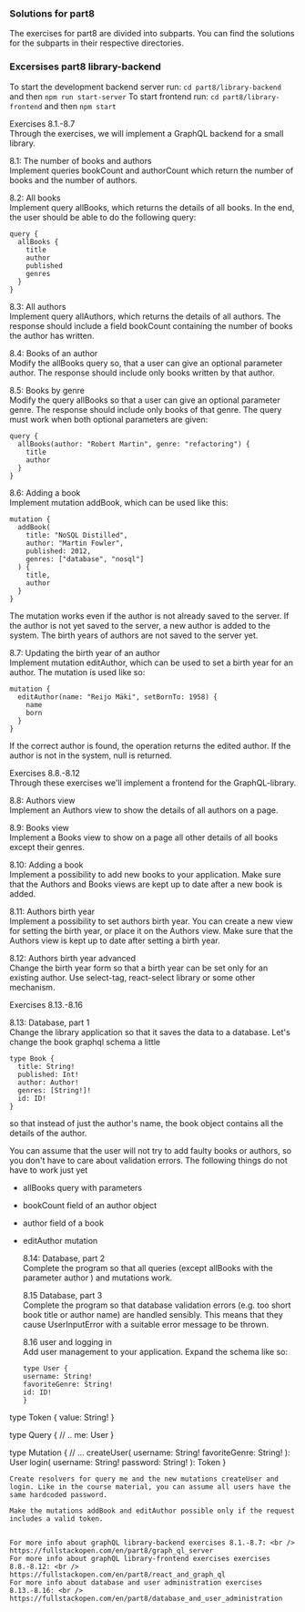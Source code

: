 ### Solutions for part8

The exercises for part8 are divided into subparts. You can find the solutions for the subparts in their respective directories.

### Excersises part8 library-backend

To start the development backend server run: `cd part8/library-backend` and then `npm run start-server`
To start frontend run: `cd part8/library-frontend` and then `npm start`

Exercises 8.1.-8.7<br/>
Through the exercises, we will implement a GraphQL backend for a small library.

8.1: The number of books and authors <br/>
Implement queries bookCount and authorCount which return the number of books and the number of authors.

8.2: All books <br/>
Implement query allBooks, which returns the details of all books.
In the end, the user should be able to do the following query:

```
query {
  allBooks {
    title
    author
    published
    genres
  }
}
```

8.3: All authors <br />
Implement query allAuthors, which returns the details of all authors. The response should include a field bookCount containing the number of books the author has written.

8.4: Books of an author <br/>
Modify the allBooks query so, that a user can give an optional parameter author. The response should include only books written by that author.

8.5: Books by genre <br />
Modify the query allBooks so that a user can give an optional parameter genre. The response should include only books of that genre. The query must work when both optional parameters are given:

```
query {
  allBooks(author: "Robert Martin", genre: "refactoring") {
    title
    author
  }
}
```

8.6: Adding a book <br />
Implement mutation addBook, which can be used like this:

```
mutation {
  addBook(
    title: "NoSQL Distilled",
    author: "Martin Fowler",
    published: 2012,
    genres: ["database", "nosql"]
  ) {
    title,
    author
  }
}
```

The mutation works even if the author is not already saved to the server. If the author is not yet saved to the server, a new author is added to the system. The birth years of authors are not saved to the server yet.

8.7: Updating the birth year of an author <br />
Implement mutation editAuthor, which can be used to set a birth year for an author. The mutation is used like so:

```
mutation {
  editAuthor(name: "Reijo Mäki", setBornTo: 1958) {
    name
    born
  }
}
```

If the correct author is found, the operation returns the edited author. If the author is not in the system, null is returned.

Exercises 8.8.-8.12 <br />
Through these exercises we'll implement a frontend for the GraphQL-library.

8.8: Authors view <br/>
Implement an Authors view to show the details of all authors on a page.

8.9: Books view <br/>
Implement a Books view to show on a page all other details of all books except their genres.

8.10: Adding a book <br/>
Implement a possibility to add new books to your application. Make sure that the Authors and Books views are kept up to date after a new book is added.

8.11: Authors birth year <br />
Implement a possibility to set authors birth year. You can create a new view for setting the birth year, or place it on the Authors view. Make sure that the Authors view is kept up to date after setting a birth year.

8.12: Authors birth year advanced <br />
Change the birth year form so that a birth year can be set only for an existing author. Use select-tag, react-select library or some other mechanism.

Exercises 8.13.-8.16 <br />

8.13: Database, part 1 <br />
Change the library application so that it saves the data to a database.
Let's change the book graphql schema a little

```
type Book {
  title: String!
  published: Int!
  author: Author!
  genres: [String!]!
  id: ID!
}
```

so that instead of just the author's name, the book object contains all the details of the author. <br />

You can assume that the user will not try to add faulty books or authors, so you don't have to care about validation errors.
The following things do not have to work just yet

- allBooks query with parameters
- bookCount field of an author object
- author field of a book
- editAuthor mutation

  8.14: Database, part 2 <br />
  Complete the program so that all queries (except allBooks with the parameter author ) and mutations work.

  8.15 Database, part 3 <br />
  Complete the program so that database validation errors (e.g. too short book title or author name) are handled sensibly. This means that they cause UserInputError with a suitable error message to be thrown.

  8.16 user and logging in <br />
  Add user management to your application. Expand the schema like so:

  ```
  type User {
  username: String!
  favoriteGenre: String!
  id: ID!
  }
  ```

type Token {
value: String!
}

type Query {
// ..
me: User
}

type Mutation {
// ...
createUser(
username: String!
favoriteGenre: String!
): User
login(
username: String!
password: String!
): Token
}

```
Create resolvers for query me and the new mutations createUser and login. Like in the course material, you can assume all users have the same hardcoded password.

Make the mutations addBook and editAuthor possible only if the request includes a valid token.


For more info about graphQL library-backend exercises 8.1.-8.7: <br />
https://fullstackopen.com/en/part8/graph_ql_server
For more info about graphQL library-frontend exercises exercises 8.8.-8.12: <br />
https://fullstackopen.com/en/part8/react_and_graph_ql
For more info about database and user administration exercises 8.13.-8.16: <br />
https://fullstackopen.com/en/part8/database_and_user_administration
```
